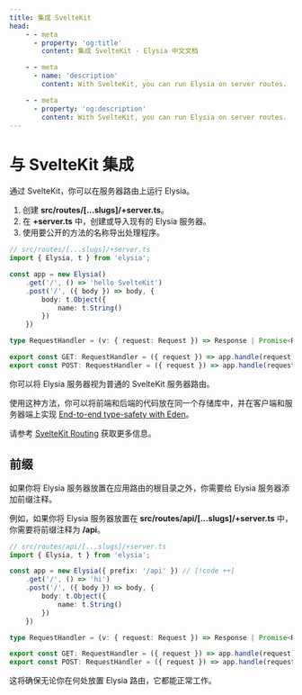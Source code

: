 ```yaml
---
title: 集成 SvelteKit
head:
    - - meta
      - property: 'og:title'
        content: 集成 SvelteKit - Elysia 中文文档

    - - meta
      - name: 'description'
        content: With SvelteKit, you can run Elysia on server routes.

    - - meta
      - property: 'og:description'
        content: With SvelteKit, you can run Elysia on server routes.
---
```


# 与 SvelteKit 集成

通过 SvelteKit，你可以在服务器路由上运行 Elysia。

1. 创建 **src/routes/[...slugs]/+server.ts**。
2. 在 **+server.ts** 中，创建或导入现有的 Elysia 服务器。
3. 使用要公开的方法的名称导出处理程序。

```typescript twoslash
// src/routes/[...slugs]/+server.ts
import { Elysia, t } from 'elysia';

const app = new Elysia()
    .get('/', () => 'hello SvelteKit')
    .post('/', ({ body }) => body, {
        body: t.Object({
            name: t.String()
        })
    })

type RequestHandler = (v: { request: Request }) => Response | Promise<Response>

export const GET: RequestHandler = ({ request }) => app.handle(request)
export const POST: RequestHandler = ({ request }) => app.handle(request)
```

你可以将 Elysia 服务器视为普通的 SvelteKit 服务器路由。

使用这种方法，你可以将前端和后端的代码放在同一个存储库中，并在客户端和服务器端上实现 [End-to-end type-safety with Eden](https://elysia.zhcndoc.com/eden/overview.html)。

请参考 [SvelteKit Routing](https://kit.svelte.dev/docs/routing#server) 获取更多信息。

## 前缀

如果你将 Elysia 服务器放置在应用路由的根目录之外，你需要给 Elysia 服务器添加前缀注释。

例如，如果你将 Elysia 服务器放置在 **src/routes/api/[...slugs]/+server.ts** 中，你需要将前缀注释为 **/api**。

```typescript twoslash
// src/routes/api/[...slugs]/+server.ts
import { Elysia, t } from 'elysia';

const app = new Elysia({ prefix: '/api' }) // [!code ++]
    .get('/', () => 'hi')
    .post('/', ({ body }) => body, {
        body: t.Object({
            name: t.String()
        })
    })

type RequestHandler = (v: { request: Request }) => Response | Promise<Response>

export const GET: RequestHandler = ({ request }) => app.handle(request)
export const POST: RequestHandler = ({ request }) => app.handle(request)
```

这将确保无论你在何处放置 Elysia 路由，它都能正常工作。
